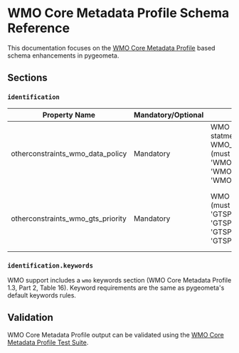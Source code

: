 # WMO Core Metadata Profile Schema Reference

This documentation focuses on the [WMO Core Metadata Profile](http://wis.wmo.int/2013/metadata/version_1-3-0/WMO_Core_Metadata_Profile_v1.3_Part_1.pdf) based schema
enhancements in pygeometa.

## Sections

### `identification`

Property Name|Mandatory/Optional|Description|Example|Reference
-------------|------------------|-----------|-------|---------:
otherconstraints_wmo_data_policy|Mandatory|WMO data policy statment from WMO_DataLicenseCode (must be one of 'WMOEssential', 'WMOAdditional' 'WMOOther')|WMOEssential|WMO Core Metadata Profile 1.3, Part 1, Section 9.3.1
otherconstraints_wmo_gts_priority|Mandatory|WMO GTS priority (must be one of 'GTSPriority1', 'GTSPriority2', 'GTSPriority3', 'GTSPriority4')|GTSPriority2|WMO Core Metadata Profile 1.3, Part 1, Section 9.3.2


### `identification.keywords`

WMO support includes a `wmo` keywords section (WMO Core Metadata Profile 1.3, Part 2, Table 16).  Keyword requirements are the same as pygeometa's default keywords rules.


## Validation

WMO Core Metadata Profile output can be validated using the [WMO Core Metadata Profile Test Suite](https://github.com/wmo-im/wmo-cmp-ts).
